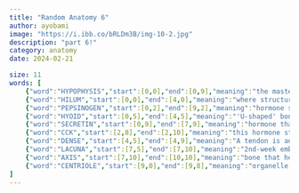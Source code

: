 ```yaml
---
title: "Random Anatomy 6"
author: ayobami
image: "https://i.ibb.co/bRLDm3B/img-10-2.jpg"
description: "part 6!"
category: anatomy
date: 2024-02-21

size: 11
words: [
	{"word":"HYPOPHYSIS","start":[0,0],"end":[0,9],"meaning":"the master gland"},
	{"word":"HILUM","start":[0,0],"end":[4,0],"meaning":"where structures enter and exit an organ"},
	{"word":"PEPSINOGEN","start":[0,2],"end":[9,2],"meaning":"hormone secreted by gastric chief cells"},
	{"word":"HYOID","start":[0,5],"end":[4,5],"meaning":"'U-shaped' bone in the neck"},
	{"word":"SECRETIN","start":[0,9],"end":[7,9],"meaning":"hormone that inhibits gastric acid secretion"},
	{"word":"CCK","start":[2,8],"end":[2,10],"meaning":"this hormone stimulates bile release (acronym)"},
	{"word":"DENSE","start":[4,5],"end":[4,9],"meaning":"A tendon is an example of ______ connective tissue"},
	{"word":"LACUNA","start":[7,5],"end":[7,10],"meaning":"2nd-week embryological space in syncytiotrophoblast for receiving blood from the mother"},
	{"word":"AXIS","start":[7,10],"end":[10,10],"meaning":"bone that helps in rotating the head."},
	{"word":"CENTRIOLE","start":[9,0],"end":[9,8],"meaning":"organelle that helps in formation of spindle fibers during mitosis"}
]
---
```

